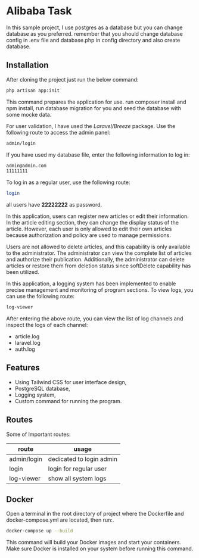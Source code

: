 # Alibaba Task


In this sample project, I use postgres as a database but you can change database as you preferred. remember that you should change database config in .env file and database.php in config directory and also create database.

## Installation

After cloning the project just run the below command:
```sh
php artisan app:init
```

This command prepares the application for use. run composer install and npm install, run database migration for you and seed the database with some mocke data.

For user validation, I have used the _Laravel/Breeze_ package. Use the following route to access the admin panel:
```sh
admin/login
```
If you have used my database file, enter the following information to log in:
```sh
admin@admin.com
11111111
```

To log in as a regular user, use the following route:
```sh
login
```

all users have __22222222__ as password.

In this application, users can register new articles or edit their information. In the article editing section, they can change the display status of the article. However, each user is only allowed to edit their own articles because authorization and policy are used to manage permissions.

Users are not allowed to delete articles, and this capability is only available to the administrator. The administrator can view the complete list of articles and authorize their publication. Additionally, the administrator can delete articles or restore them from deletion status since softDelete capability has been utilized.

In this application, a logging system has been implemented to enable precise management and monitoring of program sections. To view logs, you can use the following route:
```sh
log-viewer
```
After entering the above route, you can view the list of log channels and inspect the logs of each channel:

- article.log
- laravel.log
- auth.log

## Features

- Using Tailwind CSS for user interface design,
- PostgreSQL database,
- Logging system,
- Custom command for running the program.



## Routes

Some of Important routes:

| route | usage |
| ------ | ------ |
| admin/login | dedicated to login admin |
| login | login for regular user |
| log-viewer | show all system logs |

## Docker

Open a terminal in the root directory of project where the Dockerfile and docker-compose.yml are located, then run:.

```sh
docker-compose up --build
```

This command will build your Docker images and start your containers. Make sure Docker is installed on your system before running this command.
